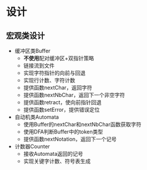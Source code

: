# 设计

## 宏观类设计

- 缓冲区类Buffer
	- **不使用**配对缓冲区+双指针策略
	- 链接流到文件
	- 实现字符指针的向前与回退
	- 实现行计数、字符计数
	- 提供函数nextChar，返回字符
	- 提供函数nextNbChar，返回下一个非空字符
	- 提供函数retract，使向前指针回退
	- 提供函数setError，提供错误定位
- 自动机类Automata
	- 使用Buffer的nextChar和nextNbChar函数获取字符
	- 使用DFA判断Buffer中的token类型
	- 提供函数nextNotation，返回下一个记号
- 计数器Counter
	- 接收Automata返回的记号
	- 实现关键字计数、符号表生成